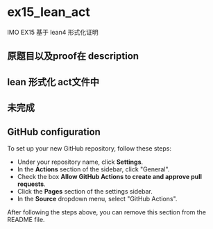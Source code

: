 # ex15_lean_act
IMO EX15 基于 lean4 形式化证明

## 原题目以及proof在 description

## lean 形式化 act文件中

## 未完成

## GitHub configuration

To set up your new GitHub repository, follow these steps:

* Under your repository name, click **Settings**.
* In the **Actions** section of the sidebar, click "General".
* Check the box **Allow GitHub Actions to create and approve pull requests**.
* Click the **Pages** section of the settings sidebar.
* In the **Source** dropdown menu, select "GitHub Actions".

After following the steps above, you can remove this section from the README file.
